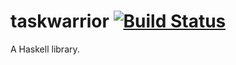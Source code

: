 # taskwarrior [![Build Status](https://travis-ci.com/maralorn/haskell-taskwarrior.svg?branch=master)](https://travis-ci.com/maralorn/haskell-taskwarrior)

A Haskell library.
